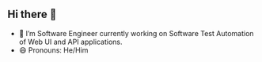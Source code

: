 ## Hi there 👋

- 🔭 I’m Software Engineer currently working on Software Test Automation of Web UI and API applications.
- 😄 Pronouns: He/Him
